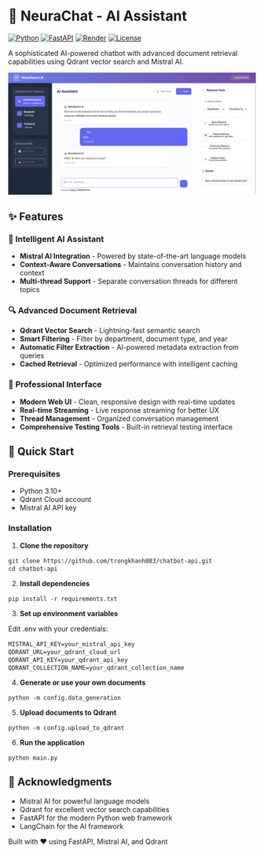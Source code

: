 # 🤖 NeuraChat - AI Assistant

[![Python](https://img.shields.io/badge/Python-3.10+-blue.svg)](https://python.org)
[![FastAPI](https://img.shields.io/badge/FastAPI-0.104.1-green.svg)](https://fastapi.tiangolo.com)
[![Render](https://img.shields.io/badge/Deployed%20on-Render-46b3e3.svg)](https://render.com)
[![License](https://img.shields.io/badge/License-MIT-yellow.svg)](LICENSE)

A sophisticated AI-powered chatbot with advanced document retrieval capabilities using Qdrant vector search and Mistral AI.

![NeuraChat Demo](data/demo.png)

## ✨ Features

### 🧠 Intelligent AI Assistant
- **Mistral AI Integration** - Powered by state-of-the-art language models
- **Context-Aware Conversations** - Maintains conversation history and context
- **Multi-thread Support** - Separate conversation threads for different topics

### 🔍 Advanced Document Retrieval
- **Qdrant Vector Search** - Lightning-fast semantic search
- **Smart Filtering** - Filter by department, document type, and year
- **Automatic Filter Extraction** - AI-powered metadata extraction from queries
- **Cached Retrieval** - Optimized performance with intelligent caching

### 🎨 Professional Interface
- **Modern Web UI** - Clean, responsive design with real-time updates
- **Real-time Streaming** - Live response streaming for better UX
- **Thread Management** - Organized conversation management
- **Comprehensive Testing Tools** - Built-in retrieval testing interface

## 🚀 Quick Start

### Prerequisites
- Python 3.10+
- Qdrant Cloud account
- Mistral AI API key

### Installation

1. **Clone the repository**
```
git clone https://github.com/trongkhanh083/chatbot-api.git
cd chatbot-api
```

2. **Install dependencies**

```
pip install -r requirements.txt
```

3. **Set up environment variables**
   
Edit .env with your credentials:

```
MISTRAL_API_KEY=your_mistral_api_key
QDRANT_URL=your_qdrant_cloud_url
QDRANT_API_KEY=your_qdrant_api_key
QDRANT_COLLECTION_NAME=your_qdrant_collection_name
```

4. **Generate or use your own documents**

```
python -m config.data_generation
```

5. **Upload documents to Qdrant**

```
python -m config.upload_to_qdrant
```

6. **Run the application**

```
python main.py
```

## 🙏 Acknowledgments
- Mistral AI for powerful language models
- Qdrant for excellent vector search capabilities
- FastAPI for the modern Python web framework
- LangChain for the AI framework

<div align="left"> Built with ❤️ using FastAPI, Mistral AI, and Qdrant </div>